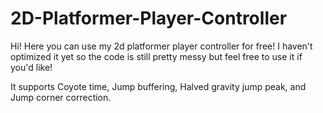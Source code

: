 # 2D-Platformer-Player-Controller

Hi! Here you can use my 2d platformer player controller for free! I haven't optimized it yet so the code is still pretty messy but feel free to use it if you'd like!

It supports Coyote time, Jump buffering, Halved gravity jump peak, and Jump corner correction.
